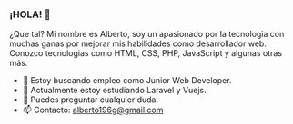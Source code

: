### ¡HOLA! 👋

¿Que tal? Mi nombre es Alberto, soy un apasionado por la tecnologia con muchas ganas por mejorar mis habilidades como desarrollador web.
Conozco tecnologias como HTML, CSS, PHP, JavaScript y algunas otras más.

  - 🔭 Estoy buscando empleo como Junior Web Developer.
  - 🌱 Actualmente estoy estudiando Laravel y Vuejs.
  - 💬 Puedes preguntar cualquier duda.
  - 📫 Contacto: alberto196g@gmail.com


<!--
**albertoalejandro10/albertoalejandro10** is a ✨ _special_ ✨ repository because its `README.md` (this file) appears on your GitHub profile.

-->
